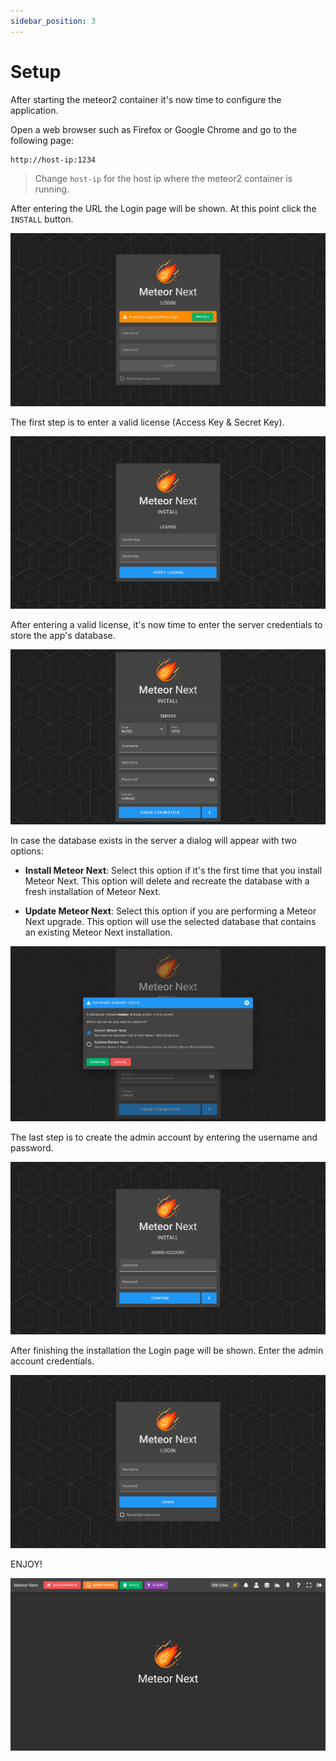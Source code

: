 ```yaml
---
sidebar_position: 3
---
```


# Setup

After starting the meteor2 container it's now time to configure the application.

Open a web browser such as Firefox or Google Chrome and go to the following page:

```bash
http://host-ip:1234
```

> Change `host-ip` for the host ip where the meteor2 container is running.

After entering the URL the Login page will be shown. At this point click the `INSTALL` button.

![alt text](../../assets/introduction/install1.png "Install - Login")

The first step is to enter a valid license (Access Key & Secret Key).

![alt text](../../assets/introduction/install2.png "Install - License")

After entering a valid license, it's now time to enter the server credentials to store the app's database.

![alt text](../../assets/introduction/install3.1.png "Install - Server")

In case the database exists in the server a dialog will appear with two options:

- **Install Meteor Next**: Select this option if it's the first time that you install Meteor Next. This option will delete and recreate the database with a fresh installation of Meteor Next.

- **Update Meteor Next**: Select this option if you are performing a Meteor Next upgrade. This option will use the selected database that contains an existing Meteor Next installation.

![alt text](../../assets/introduction/install3.2.png "Install - Server (Options)")

The last step is to create the admin account by entering the username and password.

![alt text](../../assets/introduction/install4.png "Install - Account")

After finishing the installation the Login page will be shown. Enter the admin account credentials.

![alt text](../../assets/introduction/login.png "Login")

ENJOY!

![alt text](../../assets/introduction/home.png "Home")
